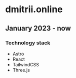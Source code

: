 # dmitrii.online

## January 2023 - now

### Technology stack

+ Astro
+ React
+ TailwindCSS
+ Three.js
